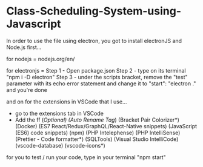 # Class-Scheduling-System-using-Javascript

In order to use the file using electron, you got to install electronJS and Node.js first...

for nodejs = nodejs.org/en/

for electronjs = 
Step 1 - Open package.json
Step 2 - type on its terminal "npm i -D electron"
Step 3 - under the scripts bracket, remove the "test" parameter with its echo error statement and change it to "start": "electron ." 
and you're done

and on for the extensions in VSCode that I use...
- go to the extensions tab in VSCode
- Add the ff (*Optional)
    (Auto Rename Tag*)
    (Bracket Pair Colorizer*)
    (Docker)
    (ES7 React/Redux/GraphQL/React-Native snippets)
    (JavaScript (ES6) code snippets)
    (npm)
    (PHP Intelephense)
    (PHP IntelliSense)
    (Prettier - Code formatter*)
    (SQLTools)
    (Visual Studio IntelliCode)
    (vscode-database) 
    (vscode-icons*)
    

for you to test / run your code, type in your terminal "npm start"


